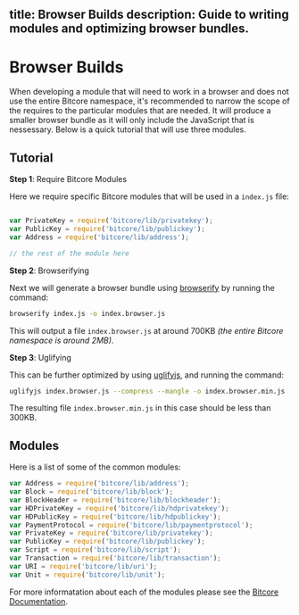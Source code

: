 title: Browser Builds
description: Guide to writing modules and optimizing browser bundles.
---

# Browser Builds

When developing a module that will need to work in a browser and does not use the entire Bitcore namespace, it's recommended to narrow the scope of the requires to the particular modules that are needed. It will produce a smaller browser bundle as it will only include the JavaScript that is nessessary. Below is a quick tutorial that will use three modules.

## Tutorial

**Step 1**: Require Bitcore Modules

Here we require specific Bitcore modules that will be used in a `index.js` file:

```javascript

var PrivateKey = require('bitcore/lib/privatekey');
var PublicKey = require('bitcore/lib/publickey');
var Address = require('bitcore/lib/address');

// the rest of the module here

```

**Step 2**: Browserifying

Next we will generate a browser bundle using [browserify](https://www.npmjs.com/package/browserify) by running the command:

```bash
browserify index.js -o index.browser.js
```

This will output a file `index.browser.js` at around 700KB *(the entire Bitcore namespace is around 2MB)*.

**Step 3**: Uglifying

This can be further optimized by using [uglifyjs](https://www.npmjs.com/package/uglify-js), and running the command:

```bash
uglifyjs index.browser.js --compress --mangle -o index.browser.min.js
```

The resulting file `index.browser.min.js` in this case should be less than 300KB.

## Modules

Here is a list of some of the common modules:

```javascript
var Address = require('bitcore/lib/address');
var Block = require('bitcore/lib/block');
var BlockHeader = require('bitcore/lib/blockheader');
var HDPrivateKey = require('bitcore/lib/hdprivatekey');
var HDPublicKey = require('bitcore/lib/hdpublickey');
var PaymentProtocol = require('bitcore/lib/paymentprotocol');
var PrivateKey = require('bitcore/lib/privatekey');
var PublicKey = require('bitcore/lib/publickey');
var Script = require('bitcore/lib/script');
var Transaction = require('bitcore/lib/transaction');
var URI = require('bitcore/lib/uri');
var Unit = require('bitcore/lib/unit');
```

For more informatation about each of the modules please see the [Bitcore Documentation](index.md).